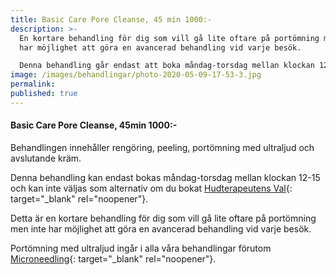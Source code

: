 ```yaml
---
title: Basic Care Pore Cleanse, 45 min 1000:-
description: >-
  En kortare behandling för dig som vill gå lite oftare på portömning men inte
  har möjlighet att göra en avancerad behandling vid varje besök.

  Denna behandling går endast att boka måndag-torsdag mellan klockan 12-15. 
image: /images/behandlingar/photo-2020-05-09-17-53-3.jpg
permalink:
published: true
---
```

#### Basic Care Pore Cleanse, 45min 1000:-

Behandlingen innehåller rengöring, peeling, portömning med ultraljud och avslutande kräm.

Denna behandling kan endast bokas måndag-torsdag mellan klockan 12-15 och kan inte väljas som alternativ om du bokat [Hudterapeutens Val](/hudterapeutens-val/){: target="_blank" rel="noopener"}.

Detta är en kortare behandling för dig som vill gå lite oftare på portömning men inte har möjlighet att göra en avancerad behandling vid varje besök.

Portömning med ultraljud ingår i alla våra behandlingar förutom [Microneedling](/behandlingar/cliniccare-premium-2050/){: target="_blank" rel="noopener"}.